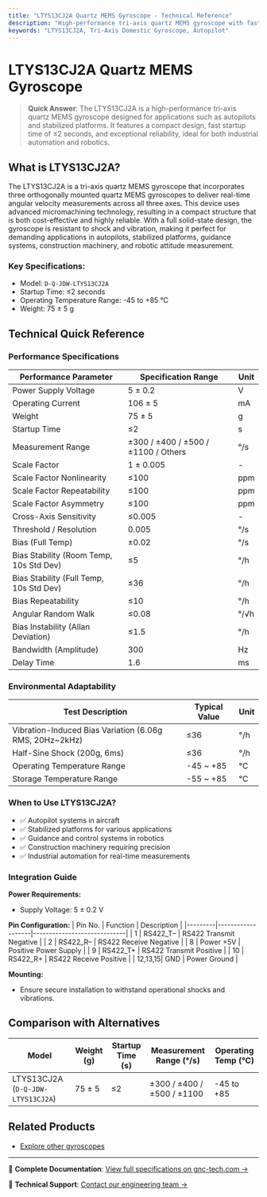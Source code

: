 ```yaml
---
title: "LTYS13CJ2A Quartz MEMS Gyroscope - Technical Reference"
description: "High-performance tri-axis quartz MEMS gyroscope with fast startup and robust reliability, ideal for autopilots and industrial applications."
keywords: "LTYS13CJ2A, Tri-Axis Domestic Gyroscope, Autopilot"
---
```


# LTYS13CJ2A Quartz MEMS Gyroscope

> **Quick Answer**: The LTYS13CJ2A is a high-performance tri-axis quartz MEMS gyroscope designed for applications such as autopilots and stabilized platforms. It features a compact design, fast startup time of ≤2 seconds, and exceptional reliability, ideal for both industrial automation and robotics.

## What is LTYS13CJ2A?

The LTYS13CJ2A is a tri-axis quartz MEMS gyroscope that incorporates three orthogonally mounted quartz MEMS gyroscopes to deliver real-time angular velocity measurements across all three axes. This device uses advanced micromachining technology, resulting in a compact structure that is both cost-effective and highly reliable. With a full solid-state design, the gyroscope is resistant to shock and vibration, making it perfect for demanding applications in autopilots, stabilized platforms, guidance systems, construction machinery, and robotic attitude measurement.

### Key Specifications:
- Model: `D-Q-JDW-LTYS13CJ2A`
- Startup Time: ≤2 seconds
- Operating Temperature Range: -45 to +85 °C
- Weight: 75 ± 5 g

## Technical Quick Reference

### Performance Specifications

| Performance Parameter             | Specification Range       | Unit     |
|-----------------------------------|---------------------------|----------|
| Power Supply Voltage               | 5 ± 0.2                   | V        |
| Operating Current                  | 106 ± 5                   | mA      |
| Weight                             | 75 ± 5                    | g        |
| Startup Time                       | ≤2                        | s        |
| Measurement Range                  | ±300 / ±400 / ±500 / ±1100 / Others | °/s      |
| Scale Factor                       | 1 ± 0.005                 | -        |
| Scale Factor Nonlinearity         | ≤100                      | ppm      |
| Scale Factor Repeatability         | ≤100                      | ppm      |
| Scale Factor Asymmetry            | ≤100                      | ppm      |
| Cross-Axis Sensitivity            | ≤0.005                    | -        |
| Threshold / Resolution             | 0.005                     | °/s      |
| Bias (Full Temp)                  | ±0.02                     | °/s      |
| Bias Stability (Room Temp, 10s Std Dev) | ≤5                  | °/h      |
| Bias Stability (Full Temp, 10s Std Dev) | ≤36                 | °/h      |
| Bias Repeatability                 | ≤10                       | °/h      |
| Angular Random Walk                | ≤0.08                     | °/√h     |
| Bias Instability (Allan Deviation) | ≤1.5                     | °/h      |
| Bandwidth (Amplitude)             | 300                       | Hz       |
| Delay Time                        | 1.6                       | ms       |

### Environmental Adaptability

| Test Description                            | Typical Value | Unit  |
|--------------------------------------------|---------------|-------|
| Vibration-Induced Bias Variation (6.06g RMS, 20Hz~2kHz) | ≤36          | °/h   |
| Half-Sine Shock (200g, 6ms)                | ≤36          | °/h   |
| Operating Temperature Range                 | -45 ~ +85    | °C    |
| Storage Temperature Range                   | -55 ~ +85    | °C    |

### When to Use LTYS13CJ2A?
- ✅ Autopilot systems in aircraft
- ✅ Stabilized platforms for various applications
- ✅ Guidance and control systems in robotics
- ✅ Construction machinery requiring precision
- ✅ Industrial automation for real-time measurements

### Integration Guide
**Power Requirements:**
- Supply Voltage: 5 ± 0.2 V

**Pin Configuration:**
| Pin No. | Function          | Description                 |
|---------|-------------------|-----------------------------|
| 1       | RS422_T–          | RS422 Transmit Negative      |
| 2       | RS422_R–          | RS422 Receive Negative       |
| 8       | Power +5V        | Positive Power Supply         |
| 9       | RS422_T+          | RS422 Transmit Positive      |
| 10      | RS422_R+          | RS422 Receive Positive       |
| 12,13,15| GND               | Power Ground                 |

**Mounting:**
- Ensure secure installation to withstand operational shocks and vibrations.

## Comparison with Alternatives
| Model                    | Weight (g) | Startup Time (s) | Measurement Range (°/s) | Operating Temp (°C) |
|--------------------------|------------|-------------------|--------------------------|----------------------|
| LTYS13CJ2A (`D-Q-JDW-LTYS13CJ2A`) | 75 ± 5    | ≤2                | ±300 / ±400 / ±500 / ±1100 | -45 to +85           |

## Related Products
- [Explore other gyroscopes](https://www.gnc-tech.com/products/navigation/quartz-mems/)

---

📘 **Complete Documentation**: [View full specifications on gnc-tech.com →](https://www.gnc-tech.com/products/quartz-mems-gyroscope-ltys13cj2a)

💬 **Technical Support**: [Contact our engineering team →](https://www.gnc-tech.com/contact)